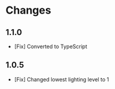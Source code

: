 # Changes

## 1.1.0

- [Fix] Converted to TypeScript

## 1.0.5

- [Fix] Changed lowest lighting level to 1
